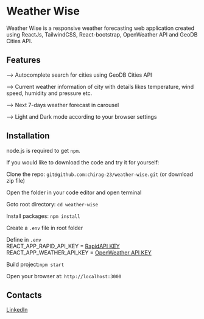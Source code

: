 # Weather Wise
Weather Wise is a responsive weather forecasting web application created using ReactJs, TailwindCSS, React-bootstrap, OpenWeather API and GeoDB Cities API.

## Features

--> Autocomplete search for cities using GeoDB Cities API

--> Current weather information of city with details likes temperature, wind speed, humidity and pressure etc.

--> Next 7-days weather forecast in carousel

--> Light and Dark mode according to your browser settings

## Installation

node.js is required to get `npm`.

If you would like to download the code and try it for yourself:

Clone the repo: `git@github.com:chirag-23/weather-wise.git` (or download zip file)

Open the folder in your code editor and open terminal

Goto root directory: `cd weather-wise`

Install packages: `npm install`

Create a `.env` file in root folder

Define in `.env`
<br>
REACT_APP_RAPID_API_KEY = <a href="https://rapidapi.com/wirefreethought/api/geodb-cities/" target="_blank"></i>RapidAPI KEY</a>
<br>
REACT_APP_WEATHER_API_KEY = <a href="https://openweathermap.org/" target="_blank"></i>OpenWeather API KEY</a>

Build project:`npm start`

Open your browser at: `http://localhost:3000`

## Contacts
<a href="https://www.linkedin.com/in/chirag-chouhan-b48311228/" target="_blank"></i>LinkedIn</a>
